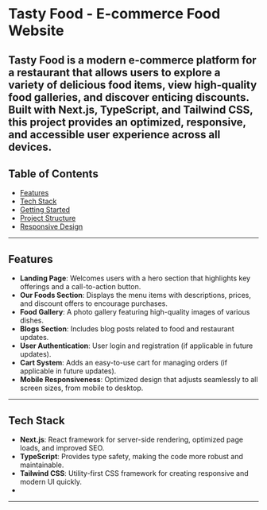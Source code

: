 # Tasty Food - E-commerce Food Website

**Tasty Food** is a modern e-commerce platform for a restaurant that allows users to explore a variety of delicious food items, view high-quality food galleries, and discover enticing discounts. Built with **Next.js**, **TypeScript**, and **Tailwind CSS**, this project provides an optimized, responsive, and accessible user experience across all devices.
---

## Table of Contents

- [Features](#features)
- [Tech Stack](#tech-stack)
- [Getting Started](#getting-started)
- [Project Structure](#project-structure)
- [Responsive Design](#responsive-design)

---

## Features

- **Landing Page**: Welcomes users with a hero section that highlights key offerings and a call-to-action button.
- **Our Foods Section**: Displays the menu items with descriptions, prices, and discount offers to encourage purchases.
- **Food Gallery**: A photo gallery featuring high-quality images of various dishes.
- **Blogs Section**: Includes blog posts related to food and restaurant updates.
- **User Authentication**: User login and registration (if applicable in future updates).
- **Cart System**: Adds an easy-to-use cart for managing orders (if applicable in future updates).
- **Mobile Responsiveness**: Optimized design that adjusts seamlessly to all screen sizes, from mobile to desktop.

---

## Tech Stack

- **Next.js**: React framework for server-side rendering, optimized page loads, and improved SEO.
- **TypeScript**: Provides type safety, making the code more robust and maintainable.
- **Tailwind CSS**: Utility-first CSS framework for creating responsive and modern UI quickly.
- 
---
